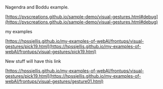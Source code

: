 

Nagendra and Boddu example.

[https://pvscreations.github.io/sample-demo/visual-gestures.html#debug](https://pvscreations.github.io/sample-demo/visual-gestures.html#debug)



my examples 



[https://hpssjellis.github.io/my-examples-of-webAI/frontups/visual-gestures/pick19.html](https://hpssjellis.github.io/my-examples-of-webAI/frontups/visual-gestures/pick19.html)


New stuff will have this link

[https://hpssjellis.github.io/my-examples-of-webAI/frontups/visual-gestures/pick19.html](https://hpssjellis.github.io/my-examples-of-webAI/frontups/visual-gestures/gesture01.html)



